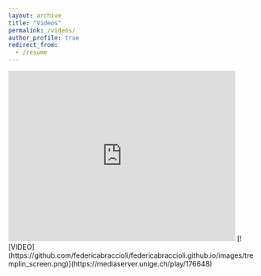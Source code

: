 ```yaml
---
layout: archive
title: "Videos"
permalink: /videos/
author_profile: true
redirect_from:
  - /resume
---
```

<iframe
  width="459"
  height="344"
  src="https://mediaserver.unige.ch/play/176648"
  frameborder="0"
  allow="accelerometer; autoplay; encrypted-media; gyroscope; picture-in-picture"
  allowfullscreen
></iframe>
[![VIDEO](https://github.com/federicabraccioli/federicabraccioli.github.io/images/tremplin_screen.png)](https://mediaserver.unige.ch/play/176648)
